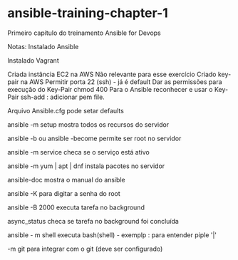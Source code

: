 # ansible-training-chapter-1
Primeiro capítulo do treinamento Ansible for Devops

Notas:
Instalado Ansible

Instalado Vagrant

Criada instância EC2 na AWS
  Não relevante para esse exercício
Criado key-pair na AWS
Permitir porta 22 (ssh) - já é default
Dar as permissões para execução do Key-Pair
  chmod 400
Para o Ansible reconhecer e usar o Key-Pair
  ssh-add : adicionar pem file.

Arquivo Ansible.cfg
  pode setar defaults
  
ansible -m setup
  mostra todos os recursos do servidor
 
ansible -b ou ansible -become 
  permite ser root no servidor
  
ansible -m service
  checa se o serviço está ativo
 
ansible -m yum | apt | dnf
  instala pacotes no servidor
  
 ansible-doc 
  mostra o manual do ansible
  
 ansible -K
  para digitar a senha do root
  
 ansible -B 2000
  executa tarefa no background
  
 async_status
  checa se tarefa no background foi concluída
  
 ansible - m shell
  executa bash(shell) - exemplp : para entender piple '|'
  
 -m git 
  para integrar com o git (deve ser configurado)
  
 
